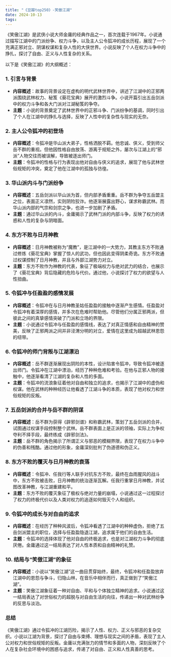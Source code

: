 ```yaml
---
title: "《豆瓣top250》-笑傲江湖"
date: 2024-10-13
tags: 
---
```

《笑傲江湖》是武侠小说大师金庸的经典作品之一，首次连载于1967年。小说通过描写江湖中的门派纷争、权力斗争，以及主人公令狐冲的成长历程，展现了一个充满正邪对立、阴谋权谋和复杂人性的大侠世界。小说反映了个人在权力斗争中的挣扎，探讨了自由、正义与人性复杂的关系。

以下是《笑傲江湖》的大纲概述：

### 1. **引言与背景**
- **内容概述**：故事的背景设定在虚构的明代武林世界中，讲述了江湖中的正邪两派围绕武林权力、秘笈《葵花宝典》展开的激烈斗争。小说开篇引出五岳剑派中的权力斗争和各大门派对江湖秘笈的争夺。
- **主题**：小说的背景奠定了武林世界中的正邪斗争、门派纷争的基调，同时引出了个人在江湖中的挣扎与选择，反映了人性中的复杂性与现实的无奈。

### 2. **主人公令狐冲的初登场**
- **内容概述**：令狐冲是华山派大弟子，性格洒脱不羁。他忠诚、侠义，受到师父岳不群的重视。但他因性格自由放荡、游离于规矩之外，屡次与江湖上的“邪派”人物交往而被误解，导致被逐出师门。
- **主题**：令狐冲的性格与行为表现出他对自由与侠义的追求，展现了他与武林世俗规矩的冲突，奠定了他在江湖中的孤独与彷徨。

### 3. **华山派内斗与门派纷争**
- **内容概述**：五岳剑派以华山派为首，但内部矛盾重重。岳不群为争夺五岳盟主之位，表面正义凛然，实则阴险狡诈。他逐渐展露出野心，谋求称霸武林。而华山派内部的气宗和剑宗之争，也进一步加剧了矛盾。
- **主题**：通过华山派的内斗，金庸揭示了武林门派的内部斗争，反映了权力的诱惑和人性的复杂与阴暗面。

### 4. **东方不败与日月神教**
- **内容概述**：日月神教被称为“魔教”，是江湖中的一大势力，其教主东方不败通过修炼《葵花宝典》掌握了惊人的武功，但也因此变得阴柔奇诡。东方不败通过权谋控制了日月神教，并且与外部江湖势力对立。
- **主题**：东方不败作为神教的代表，象征了极端权力与绝对武力的结合，也展示了《葵花宝典》背后隐藏的危险与代价。通过他，小说探讨了权力的欲望与人性扭曲。

### 5. **令狐冲与任盈盈的感情发展**
- **内容概述**：令狐冲在与日月神教圣姑任盈盈的接触中逐渐产生感情。任盈盈对令狐冲有着深厚的感情，并多次在危难时帮助他。尽管他们分属正邪两派，但彼此之间的真挚感情突破了门派和立场的界限。
- **主题**：小说通过令狐冲与任盈盈的感情线，表达了对真正情感和自由精神的赞美，反映了正邪两派之间并非泾渭分明的对立，爱情在这里成为超越武林恩怨的纽带。

### 6. **令狐冲的师门背叛与江湖漂泊**
- **内容概述**：岳不群逐渐展现出阴险的本性，设计陷害令狐冲，导致令狐冲被逐出师门。令狐冲在江湖中漂泊，经历了种种危难和考验。在他与正邪人物的接触中，他逐渐看清了江湖的复杂和人性的多面。
- **主题**：令狐冲的流浪象征着他对自由和独立的追求，也揭示了江湖中的虚伪和权谋。他在武林的种种经历让他看透了江湖斗争的本质，表现了他对权力和世俗规矩的反叛。

### 7. **五岳剑派的合并与岳不群的阴谋**
- **内容概述**：岳不群为获得《辟邪剑谱》和称霸武林，策划了五岳剑派的合并，试图通过权谋手段控制整个武林。岳不群表面上是正派的领袖，实际上为争权夺利不择手段，最终练成《辟邪剑法》。
- **主题**：岳不群的角色揭示了所谓正义与邪恶的模糊界限，表现了在权力斗争中的伪善和残酷。通过他的形象，金庸深刻批判了伪道德和伪正义。

### 8. **东方不败的覆灭与日月神教的衰落**
- **内容概述**：令狐冲、任我行等人联手对抗东方不败，最终在血雨腥风的战斗中，东方不败被击败，日月神教的统治逐渐瓦解。任我行重掌日月神教，并试图改革神教，与江湖重建和平。
- **主题**：东方不败的覆灭象征了极权与绝对力量的崩塌，小说通过这一过程探讨了权力的终极代价以及人类对权力的追逐如何毁灭个人和组织。

### 9. **令狐冲的成长与对自由的追求**
- **内容概述**：在经历了种种风波后，令狐冲看透了江湖中的种种虚伪，拒绝了五岳剑派盟主的职位，选择与任盈盈隐退江湖，追求属于他们的自由生活。
- **主题**：令狐冲的选择体现了他对自由的终极追求，也是对江湖权力斗争的彻底厌倦。金庸通过这一结局表达了对人性本质和自由精神的礼赞。

### 10. **结局与“笑傲江湖”的象征**
- **内容概述**：小说以“笑傲江湖”这一曲目贯穿始终，最终，令狐冲和任盈盈放弃江湖中的恩怨与争斗，归隐山林，在音乐中相伴而行，真正做到了“笑傲江湖”。
- **主题**：笑傲江湖象征着一种对自由、平和与个体独立精神的追求。小说通过这一结局表达了对世俗权力的超脱与对自由生活的向往，传递出一种对武林纷争的反思与淡泊。

### **总结**
《笑傲江湖》通过令狐冲的江湖历险，揭示了人性、权力、正义与邪恶的复杂交织。小说以江湖为背景，探讨了自由与束缚、理想与现实之间的矛盾，表现了主人公对权力和世俗规矩的反叛。金庸以充满张力的情节和多面的人物，深刻反映了个人在复杂社会环境中的困惑与追求，传递了对自由、正义和人性真善的思考。
